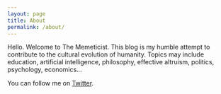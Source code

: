 ```yaml
---
layout: page
title: About
permalink: /about/
---
```


Hello. Welcome to The Memeticist. This blog is my humble attempt to contribute to the cultural evolution of humanity. Topics may include education, artificial intelligence, philosophy, effective altruism, politics, psychology, economics...

You can follow me on [Twitter](https://twitter.com/SamuelKnoche).


<!-- This is the base Jekyll theme. You can find out more info about customizing your Jekyll theme, as well as basic Jekyll usage documentation at [jekyllrb.com](https://jekyllrb.com/)

You can find the source code for Minima at GitHub:
[jekyll][jekyll-organization] /
[minima](https://github.com/jekyll/minima)

You can find the source code for Jekyll at GitHub:
[jekyll][jekyll-organization] /
[jekyll](https://github.com/jekyll/jekyll)


[jekyll-organization]: https://github.com/jekyll -->
